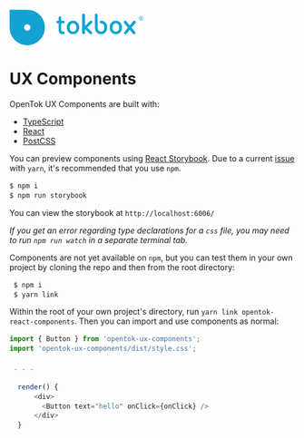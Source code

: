 
![logo](./tokbox-logo.png)

# UX Components

OpenTok UX Components are built with:

 - [TypeScript](http://www.typescriptlang.org/)
 - [React](https://reactjs.org/)
 - [PostCSS](https://github.com/postcss/postcss)

You can preview components using [React Storybook](https://storybook.js.org/).  Due to a current [issue](https://github.com/yarnpkg/yarn/issues/4489) with `yarn`, it's recommended that you use `npm`.

```bash
$ npm i
$ npm run storybook
```
You can view the storybook at `http://localhost:6006/`

*If you get an error regarding type declarations for a `css` file, you may need to run `npm run watch` in a separate terminal tab.*

Components are not yet available on `npm`, but you can test them in your own project by cloning the repo and then from the root directory:
```bash
 $ npm i
 $ yarn link
```
Within the root of your own project's directory, run `yarn link opentok-react-components`.  Then you can import and use components as normal:
```javascript
import { Button } from 'opentok-ux-components';
import 'opentok-ux-components/dist/style.css';

 . . .

  render() {
	  <div>
	    <Button text="hello" onClick={onClick} />
	  </div>
  }
```